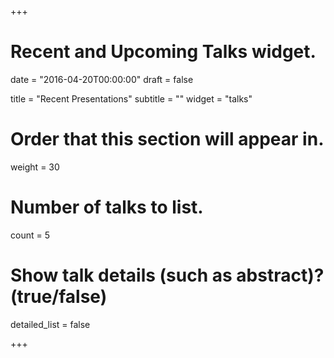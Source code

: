 +++
# Recent and Upcoming Talks widget.

date = "2016-04-20T00:00:00"
draft = false

title = "Recent Presentations"
subtitle = ""
widget = "talks"

# Order that this section will appear in.
weight = 30

# Number of talks to list.
count = 5

# Show talk details (such as abstract)? (true/false)
detailed_list = false

+++

